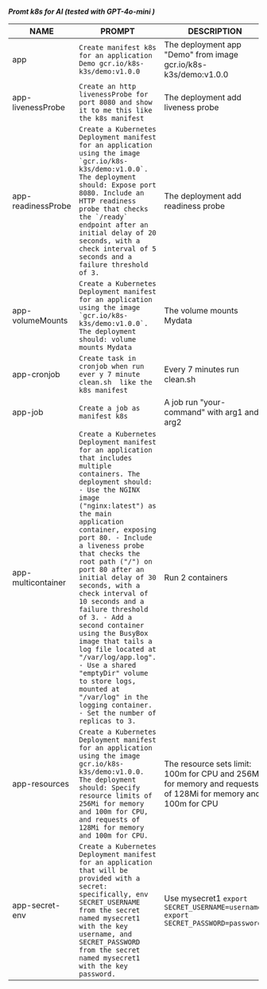 ***Promt k8s for AI (tested with GPT-4o-mini )***

| NAME                    | PROMPT      | DESCRIPTION | EXAMPLE |
| ----------------------- | ----------- | ----------- | ------- | 
| app | ``` Create manifest k8s for an application Demo gcr.io/k8s-k3s/demo:v1.0.0 ``` | The deployment app "Demo" from image gcr.io/k8s-k3s/demo:v1.0.0 | [app.yaml](https://github.com/allxiaa/k8s/blob/main/yaml/app.yaml)|
| app-livenessProbe | ``` Create an http livenessProbe for port 8080 and show it to me this like the k8s manifest ``` | The deployment add liveness probe | [app-livenessProbe.yaml](https://github.com/allxiaa/k8s/blob/main/yaml/app-livenessProbe.yaml) |
| app-readinessProbe | ``` Create a Kubernetes Deployment manifest for an application using the image `gcr.io/k8s-k3s/demo:v1.0.0`. The deployment should: Expose port 8080. Include an HTTP readiness probe that checks the `/ready` endpoint after an initial delay of 20 seconds, with a check interval of 5 seconds and a failure threshold of 3. ``` | The deployment add readiness probe | [app-readinessProbe.yaml](https://github.com/allxiaa/k8s/blob/main/yaml/app-readinessProbe.yaml) |
| app-volumeMounts | ``` Create a Kubernetes Deployment manifest for an application using the image `gcr.io/k8s-k3s/demo:v1.0.0`. The deployment should: volume mounts Mydata ``` | The volume mounts Mydata | [app-volumeMounts.yaml](https://github.com/allxiaa/k8s/blob/main/yaml/app-volumeMounts.yaml) |
| app-cronjob | ``` Create task in cronjob when run ever y 7 minute clean.sh  like the k8s manifest ``` | Every 7 minutes run clean.sh | [app-cronjob.yaml](https://github.com/allxiaa/k8s/blob/main/yaml/app-cronjob.yaml) |
| app-job | ``` Create a job as manifest k8s ``` | A job run "your-command" with arg1 and arg2 | [app-job.yaml](https://github.com/allxiaa/k8s/blob/main/yaml/app-job.yaml) |
| app-multicontainer | ``` Create a Kubernetes Deployment manifest for an application that includes multiple containers. The deployment should: - Use the NGINX image ("nginx:latest") as the main application container, exposing port 80. - Include a liveness probe that checks the root path ("/") on port 80 after an initial delay of 30 seconds, with a check interval of 10 seconds and a failure threshold of 3. - Add a second container using the BusyBox image that tails a log file located at "/var/log/app.log". - Use a shared "emptyDir" volume to store logs, mounted at "/var/log" in the logging container. - Set the number of replicas to 3.  ``` | Run 2 containers  | [app-multicontainer.yaml](https://github.com/allxiaa/k8s/blob/main/yaml/app-multicontainer.yaml) |
| app-resources | ``` Create a Kubernetes Deployment manifest for an application using the image gcr.io/k8s-k3s/demo:v1.0.0. The deployment should: Specify resource limits of 256Mi for memory and 100m for CPU, and requests of 128Mi for memory and 100m for CPU. ``` | The resource sets limit: 100m for CPU and  256Mi for memory and requests of 128Mi for memory and 100m for CPU  | [app-resources.yaml](https://github.com/allxiaa/k8s/blob/main/yaml/app-resources.yaml) |
| app-secret-env | ``` Create a Kubernetes Deployment manifest for an application that will be provided with a secret: specifically, env SECRET_USERNAME from the secret named mysecret1 with the key username, and SECRET_PASSWORD from the secret named mysecret1 with the key password. ``` | Use mysecret1 ``` export SECRET_USERNAME=username; export SECRET_PASSWORD=password ``` | [app-secret-env.yaml](https://github.com/allxiaa/k8s/blob/main/yaml/app-secret-env.yaml) |
